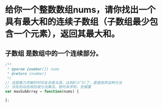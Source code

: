 # 给你一个整数数组nums，请你找出一个具有最大和的连续子数组（子数组最少包含一个元素），返回其最大和。
## 子数组 是数组中的一个连续部分。

```js
/**
 * @param {number[]} nums
 * @return {number}
 */
// 这题暴力求解的时间复杂度太高，达到O(n^3)了，直接放弃这种方法
// 涉及到动态规划或分治算法，暂时未学到，先搁置
var maxSubArray = function(nums) {

};

```